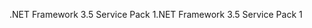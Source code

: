 <span data-ttu-id="7fc0c-101">.NET Framework 3.5 Service Pack 1</span><span class="sxs-lookup"><span data-stu-id="7fc0c-101">.NET Framework 3.5 Service Pack 1</span></span>